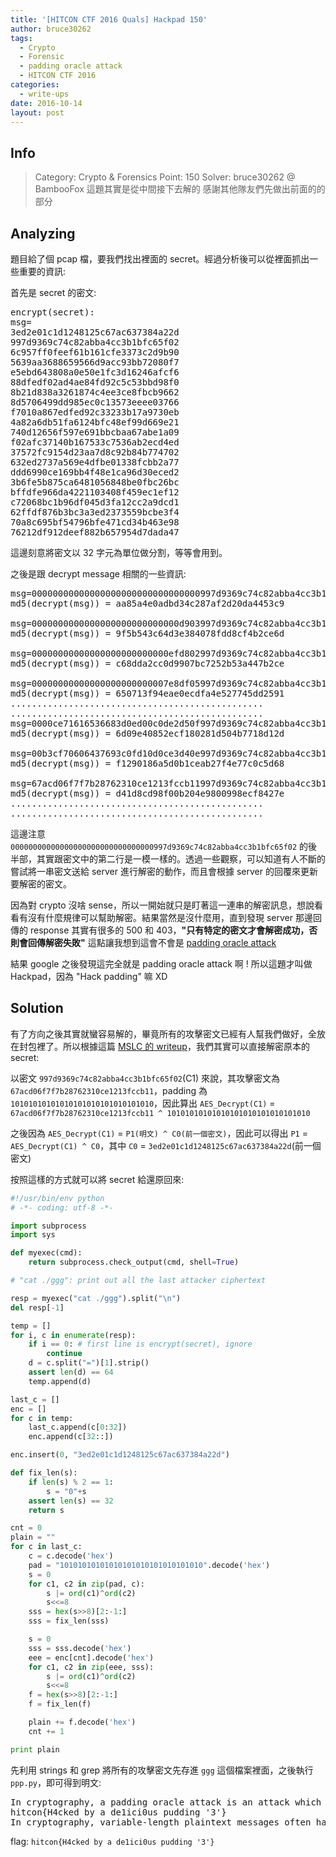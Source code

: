 ```yaml
---
title: '[HITCON CTF 2016 Quals] Hackpad 150'
author: bruce30262
tags:
  - Crypto
  - Forensic
  - padding oracle attack
  - HITCON CTF 2016
categories:
  - write-ups
date: 2016-10-14
layout: post
---
```

## Info  
> Category: Crypto & Forensics
> Point: 150
> Solver: bruce30262 @ BambooFox
> 這題其實是從中間接下去解的
> 感謝其他隊友們先做出前面的的部分

## Analyzing
題目給了個 pcap 檔，要我們找出裡面的 secret。經過分析後可以從裡面抓出一些重要的資訊:

首先是 secret 的密文:
<pre>
encrypt(secret):
msg=
3ed2e01c1d1248125c67ac637384a22d
997d9369c74c82abba4cc3b1bfc65f02 
6c957ff0feef61b161cfe3373c2d9b90
5639aa3688659566d9acc93bb72080f7
e5ebd643808a0e50e1fc3d16246afcf6
88dfedf02ad4ae84fd92c5c53bbd98f0
8b21d838a3261874c4ee3ce8fbcb9662
8d5706499dd985ec0c13573eeee03766
f7010a867edfed92c33233b17a9730eb
4a82a6db51fa6124bfc48ef99d669e21
740d12656f597e691bbcbaa67abe1a09
f02afc37140b167533c7536ab2ecd4ed
37572fc9154d23aa7d8c92b84b774702
632ed2737a569e4dfbe01338fcbb2a77
ddd6990ce169bb4f48e1ca96d30eced2
3b6fe5b875ca6481056848be0fbc26bc
bffdfe966da4221103408f459ec1ef12
c72068bc1b96df045d3fa12cc2a9dcd1
62ffdf876b3bc3a3ed2373559bcbe3f4
70a8c695bf54796bfe471cd34b463e98
76212df912deef882b657954d7dada47
</pre>

這邊刻意將密文以 32 字元為單位做分割，等等會用到。

之後是跟 decrypt message 相關的一些資訊:

<pre>
msg=00000000000000000000000000000000997d9369c74c82abba4cc3b1bfc65f02
md5(decrypt(msg)) = aa85a4e0adbd34c287af2d20da4453c9

msg=0000000000000000000000000000d903997d9369c74c82abba4cc3b1bfc65f02
md5(decrypt(msg)) = 9f5b543c64d3e384078fdd8cf4b2ce6d

msg=00000000000000000000000000efd802997d9369c74c82abba4cc3b1bfc65f02
md5(decrypt(msg)) = c68dda2cc0d9907bc7252b53a447b2ce

msg=00000000000000000000000007e8df05997d9369c74c82abba4cc3b1bfc65f02
md5(decrypt(msg)) = 650713f94eae0ecdfa4e527745dd2591
................................................
................................................
msg=0000ce71616536683d0ed00c0de2d50f997d9369c74c82abba4cc3b1bfc65f02
md5(decrypt(msg)) = 6d09e40852ecf180281d504b7718d12d

msg=00b3cf70606437693c0fd10d0ce3d40e997d9369c74c82abba4cc3b1bfc65f02
md5(decrypt(msg)) = f1290186a5d0b1ceab27f4e77c0c5d68

msg=67acd06f7f7b28762310ce1213fccb11997d9369c74c82abba4cc3b1bfc65f02
md5(decrypt(msg)) = d41d8cd98f00b204e9800998ecf8427e
................................................
................................................
</pre>

這邊注意 `00000000000000000000000000000000997d9369c74c82abba4cc3b1bfc65f02` 的後半部，其實跟密文中的第二行是一模一樣的。透過一些觀察，可以知道有人不斷的嘗試將一串密文送給 server 進行解密的動作，而且會根據 server 的回覆來更新要解密的密文。

因為對 crypto 沒啥 sense，所以一開始就只是盯著這一連串的解密訊息，想說看看有沒有什麼規律可以幫助解密。結果當然是沒什麼用，直到發現 server 那邊回傳的 response 其實有很多的 500 和 403，**"只有特定的密文才會解密成功，否則會回傳解密失敗"** 這點讓我想到這會不會是 [padding oracle attack](https://en.wikipedia.org/wiki/Padding_oracle_attack)

結果 google 之後發現這完全就是 padding oracle attack 啊 ! 所以這題才叫做 Hackpad，因為 "Hack padding" 嘛 XD

## Solution
有了方向之後其實就蠻容易解的，畢竟所有的攻擊密文已經有人幫我們做好，全放在封包裡了。所以根據這篇 [MSLC 的 writeup](http://mslc.ctf.su/wp/codegate-ctf-2011-crypto-400/)，我們其實可以直接解密原本的 secret:

以密文 `997d9369c74c82abba4cc3b1bfc65f02`(C1) 來說，其攻擊密文為 `67acd06f7f7b28762310ce1213fccb11`，padding 為 `10101010101010101010101010101010`，因此算出 `AES_Decrypt(C1)` = `67acd06f7f7b28762310ce1213fccb11 ^ 10101010101010101010101010101010`

之後因為 `AES_Decrypt(C1)` = `P1(明文) ^ C0(前一個密文)`，因此可以得出 `P1` = `AES_Decrypt(C1) ^ C0`，其中 `C0` = `3ed2e01c1d1248125c67ac637384a22d`(前一個密文)

按照這樣的方式就可以將 secret 給還原回來:
```python ppp.py
#!/usr/bin/env python
# -*- coding: utf-8 -*-

import subprocess
import sys

def myexec(cmd):
    return subprocess.check_output(cmd, shell=True)

# "cat ./ggg": print out all the last attacker ciphertext

resp = myexec("cat ./ggg").split("\n")
del resp[-1]

temp = []
for i, c in enumerate(resp):
    if i == 0: # first line is encrypt(secret), ignore
        continue
    d = c.split("=")[1].strip()
    assert len(d) == 64
    temp.append(d)

last_c = []
enc = []
for c in temp:
    last_c.append(c[0:32])
    enc.append(c[32::])

enc.insert(0, "3ed2e01c1d1248125c67ac637384a22d")

def fix_len(s):
    if len(s) % 2 == 1:
        s = "0"+s
    assert len(s) == 32
    return s

cnt = 0
plain = ""
for c in last_c:
    c = c.decode('hex')
    pad = "10101010101010101010101010101010".decode('hex')
    s = 0
    for c1, c2 in zip(pad, c):
        s |= ord(c1)^ord(c2)
        s<<=8
    sss = hex(s>>8)[2:-1:]
    sss = fix_len(sss)

    s = 0
    sss = sss.decode('hex')
    eee = enc[cnt].decode('hex')
    for c1, c2 in zip(eee, sss):
        s |= ord(c1)^ord(c2)
        s<<=8
    f = hex(s>>8)[2:-1:]
    f = fix_len(f)

    plain += f.decode('hex')
    cnt += 1

print plain
```

先利用 strings 和 grep 將所有的攻擊密文先存進 `ggg` 這個檔案裡面，之後執行 `ppp.py`，即可得到明文:
<pre>
In cryptography, a padding oracle attack is an attack which is performed using the padding of a cryptographic message.
hitcon{H4cked by a de1ici0us pudding '3'}
In cryptography, variable-length plaintext messages often have to be padded (expanded) to be compatible with the underlying cryptographic primitive.
</pre>

flag: `hitcon{H4cked by a de1ici0us pudding '3'}`